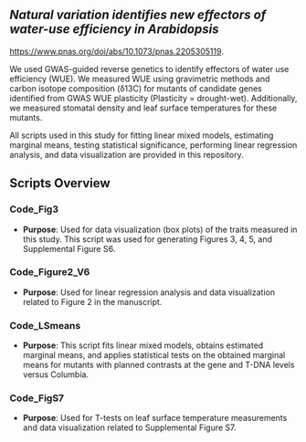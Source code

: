 ## *Natural variation identifies new effectors of water-use efficiency in Arabidopsis* 

https://www.pnas.org/doi/abs/10.1073/pnas.2205305119.

We used GWAS-guided reverse genetics to identify effectors of water use efficiency (WUE). We measured WUE using gravimetric methods and carbon isotope composition (δ13C) for mutants of candidate genes identified from GWAS WUE plasticity (Plasticity = drought-wet). Additionally, we measured stomatal density and leaf surface temperatures for these mutants.

All scripts used in this study for fitting linear mixed models, estimating marginal means, testing statistical significance, performing linear regression analysis, and data visualization are provided in this repository.

## Scripts Overview

### Code_Fig3
- **Purpose**: Used for data visualization (box plots) of the traits measured in this study. This script was used for generating Figures 3, 4, 5, and Supplemental Figure S6.

### Code_Figure2_V6
- **Purpose**: Used for linear regression analysis and data visualization related to Figure 2 in the manuscript.

### Code_LSmeans
- **Purpose**: This script fits linear mixed models, obtains estimated marginal means, and applies statistical tests on the obtained marginal means for mutants with planned contrasts at the gene and T-DNA levels versus Columbia.

### Code_FigS7
- **Purpose**: Used for T-tests on leaf surface temperature measurements and data visualization related to Supplemental Figure S7.

